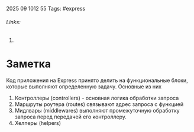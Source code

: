 2025 09 1012 55
Tags: #express 
###### Links: 
1) 
# Заметка
Код приложения на Express принято делить на функциональные блоки, которые выполняют определенную задачу. Основные из них
1) Контроллеры (controllers) - основная логика обработки запроса
2) Маршруты роутера (routes) связывают адрес запроса с функцией
3) Мидлвары (middlewares) выполняют промежуточную обработку запроса перед передачей его контроллеру.
4) Хелперы (helpers)